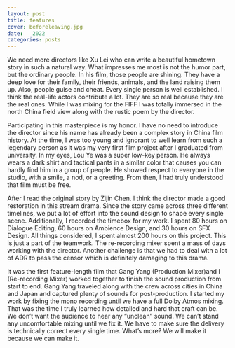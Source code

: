 ```yaml
---
layout: post
title: features
cover: beforeleaving.jpg
date:   2022
categories: posts
---
```


We need more directors like Xu Lei who can write a beautiful hometown story in such a natural way. What impresses me most is not the humor part, but the ordinary people. In his film, those people are shining. They have a deep love for their family, their friends, animals, and the land raising them up. Also, people guise and cheat. Every single person is well established. I think the real-life actors contribute a lot. They are so real because they are the real ones. While I was mixing for the FIFF I was totally immersed in the north China field view along with the rustic poem by the director.

Participating in this masterpiece is my honor. I have no need to introduce the director since his name has already been a complex story in China film history. At the time, I was too young and ignorant to well learn from such a legendary person as it was my very first film project after I graduated from university. In my eyes, Lou Ye was a super low-key person. He always wears a dark shirt and tactical pants in a similar color that causes you can hardly find him in a group of people. He showed respect to everyone in the studio, with a smile, a nod, or a greeting. From then, I had truly understood that film must be free.

After I read the original story by Zijin Chen. I think the director made a good restoration in this stream drama. Since the story came across three different timelines, we put a lot of effort into the sound design to shape every single scene. Additionally, I recorded the timebox for my work. I spent 80 hours on Dialogue Editing, 60 hours on Ambience Design, and 30 hours on SFX Design. All things considered, I spent almost 200 hours on this project. This is just a part of the teamwork. The re-recording mixer spent a mass of days working with the director. Another challenge is that we had to deal with a lot of ADR to pass the censor which is definitely damaging to this drama.  

It was the first feature-length film that Gang Yang (Production Mixer)and I (Re-recording Mixer) worked together to finish the sound production from start to end. Gang Yang traveled along with the crew across cities in China and Japan and captured plenty of sounds for post-production. I started my work by fixing the mono recording until we have a full Dolby Atmos mixing. That was the time I truly learned how detailed and hard that craft can be. We don’t want the audience to hear any “unclean” sound. We can’t stand any uncomfortable mixing until we fix it. We have to make sure the delivery is technically correct every single time. What’s more? We will make it because we can make it.